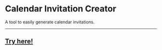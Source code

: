 # Calendar Invitation Creator

A tool to easily generate calendar invitations.

---

## **[Try here!](https://audriu.github.io/cal/)**
